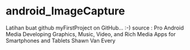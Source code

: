 # android_ImageCapture
Latihan buat github
myFirstProject on GitHub... :-)
source :
Pro Android Media
Developing Graphics, Music, Video, and Rich Media Apps for Smartphones and Tablets
Shawn Van Every

